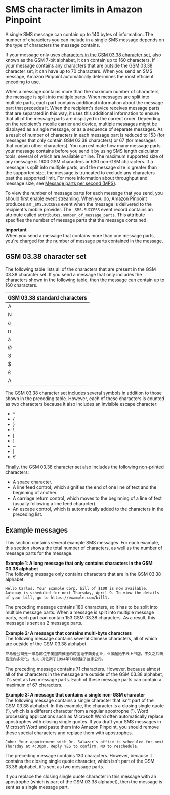 # SMS character limits in Amazon Pinpoint<a name="channels-sms-limitations-characters"></a>

A single SMS message can contain up to 140 bytes of information\. The number of characters you can include in a single SMS message depends on the type of characters the message contains\.

If your message only uses [characters in the GSM 03\.38 character set](#channels-sms-limitations-characters-gsm-alphabet), also known as the GSM 7\-bit alphabet, it can contain up to 160 characters\. If your message contains any characters that are outside the GSM 03\.38 character set, it can have up to 70 characters\. When you send an SMS message, Amazon Pinpoint automatically determines the most efficient encoding to use\.

When a message contains more than the maximum number of characters, the message is split into multiple parts\. When messages are split into multiple parts, each part contains additional information about the message part that precedes it\. When the recipient's device receives message parts that are separated in this way, it uses this additional information to ensure that all of the message parts are displayed in the correct order\. Depending on the recipient's mobile carrier and device, multiple messages might be displayed as a single message, or as a sequence of separate messages\. As a result of  number of characters in each message part is reduced to 153 \(for messages that only contain GSM 03\.38 characters\) or 67 \(for messages that contain other characters\)\. You can estimate how many message parts your message contains before you send it by using SMS length calculator tools, several of which are available online\. The maximum supported size of any message is 1600 GSM characters or 630 non\-GSM characters\. If a message is split into multiple parts, and the message size is greater than the supported size, the message is truncated to exclude any characters past the supported limit\. For more information about throughput and message size, see [Message parts per second \(MPS\)](channels-sms-limitations-mps.md)\.

To view the number of message parts for each message that you send, you should first enable [event streaming](settings-event-streams.md)\. When you do, Amazon Pinpoint produces an `_SMS.SUCCESS` event when the message is delivered to the recipient's mobile provider\. The `_SMS.SUCCESS` event record contains an attribute called `attributes.number_of_message_parts`\. This attribute specifies the number of message parts that the message contained\.

**Important**  
When you send a message that contains more than one message parts, you're charged for the number of message parts contained in the message\.

## GSM 03\.38 character set<a name="channels-sms-limitations-characters-gsm-alphabet"></a>

The following table lists all of the characters that are present in the GSM 03\.38 character set\. If you send a message that only includes the characters shown in the following table, then the message can contain up to 160 characters\. 


| GSM 03\.38 standard characters | 
| --- | 
| A | B | C | D | E | F | G | H | I | J | K | L | M | 
| N | O | P | Q | R | S | T | U | V | W | X | Y | Z | 
| a | b | c | d | e | f | g | h | i | j | k | l | m | 
| n | o | p | q | r | s | t | u | v | w | x | y | z | 
| à | Å | å | Ä | ä | Ç | É | é | è | ì | Ñ | ñ | ò | 
| Ø | ø | Ö | ö | ù | Ü | ü | Æ | æ | ß | 0 | 1 | 2 | 
| 3 | 4 | 5 | 6 | 7 | 8 | 9 | & | \* | @ | : | , | ¤ | 
| $ | = | \! | > | \# | \- | ¡ | ¿ | \( | < | % | \. | \+ | 
| £ | ? | " | \) | § | ; | ' | / | \_ | ¥ | Δ | Φ | Γ | 
| Λ | Ω | Π | Ψ | Σ | Θ | Ξ |  |  |  |  |  |  | 

The GSM 03\.38 character set includes several symbols in addition to those shown in the preceding table\. However, each of these characters is counted as two characters because it also includes an invisible escape character:
+ ^
+ \{
+ \}
+ \\
+ \[
+ \]
+ \~
+ \|
+ €

Finally, the GSM 03\.38 character set also includes the following non\-printed characters:
+ A space character\.
+ A line feed control, which signifies the end of one line of text and the beginning of another\.
+ A carriage return control, which moves to the beginning of a line of text \(usually following a line feed character\)\.
+ An escape control, which is automatically added to the characters in the preceding list\.

## Example messages<a name="channels-sms-limitations-characters-example-messages"></a>

This section contains several example SMS messages\. For each example, this section shows the total number of characters, as well as the number of message parts for the message\.

**Example 1: A long message that only contains characters in the GSM 03\.38 alphabet**  
The following message only contains characters that are in the GSM 03\.38 alphabet\.

`Hello Carlos. Your Example Corp. bill of $100 is now available. Autopay is scheduled for next Thursday, April 9. To view the details of your bill, go to https://example.com/bill1.`

The preceding message contains 180 characters, so it has to be split into multiple message parts\. When a message is split into multiple message parts, each part can contain 153 GSM 03\.38 characters\. As a result, this message is sent as 2 message parts\.

**Example 2: A message that contains multi\-byte characters**  
The following message contains several Chinese characters, all of which are outside of the GSM 03\.38 alphabet\. 

`亚马逊公司是一家总部位于美国西雅图的跨国电子商务企业，业务起始于线上书店，不久之后商品走向多元化。杰夫·贝佐斯于1994年7月创建了这家公司。`

The preceding message contains 71 characters\. However, because almost all of the characters in the message are outside of the GSM 03\.38 alphabet, it's sent as two message parts\. Each of these message parts can contain a maximum of 67 characters\.

**Example 3: A message that contains a single non\-GSM character**  
The following message contains a single character that isn't part of the GSM 03\.38 alphabet\. In this example, the character is a closing single quote \(’\), which is a different character from a regular apostrophe \('\)\. Word processing applications such as Microsoft Word often automatically replace apostrophes with closing single quotes\. If you draft your SMS messages in Microsoft Word and paste them into Amazon Pinpoint, you should remove these special characters and replace them with apostrophes\.

`John: Your appointment with Dr. Salazar’s office is scheduled for next Thursday at 4:30pm. Reply YES to confirm, NO to reschedule.`

The preceding message contains 130 characters\. However, because it contains the closing single quote character, which isn't part of the GSM 03\.38 alphabet, it's sent as two message parts\.

If you replace the closing single quote character in this message with an apostrophe \(which is part of the GSM 03\.38 alphabet\), then the message is sent as a single message part\.

## <a name="channels-sms-limitations-country-specific"></a>